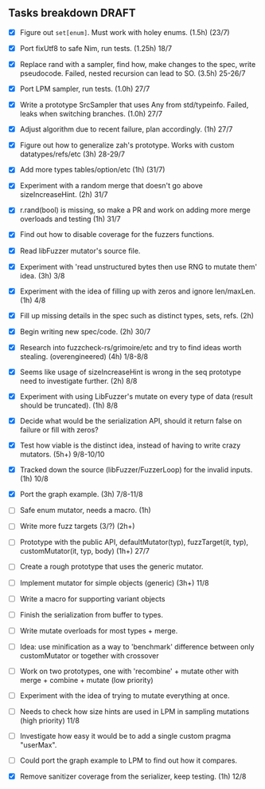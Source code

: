 Tasks breakdown DRAFT
---------------------

- [X] Figure out `set[enum]`. Must work with holey enums. (1.5h) (23/7)
- [X] Port fixUtf8 to safe Nim, run tests. (1.25h) 18/7
- [X] Replace rand with a sampler, find how, make changes to the spec, write pseudocode. Failed, nested recursion can lead to SO. (3.5h) 25-26/7
- [X] Port LPM sampler, run tests. (1.0h) 27/7
- [X] Write a prototype SrcSampler that uses Any from std/typeinfo. Failed, leaks when switching branches. (1.0h) 27/7
- [X] Adjust algorithm due to recent failure, plan accordingly. (1h) 27/7
- [X] Figure out how to generalize zah's prototype. Works with custom datatypes/refs/etc (3h) 28-29/7
- [X] Add more types tables/option/etc (1h) (31/7)
- [X] Experiment with a random merge that doesn't go above sizeIncreaseHint. (2h) 31/7
- [X] r.rand(bool) is missing, so make a PR and work on adding more merge overloads and testing (1h) 31/7
- [X] Find out how to disable coverage for the fuzzers functions.
- [X] Read libFuzzer mutator's source file.
- [X] Experiment with 'read unstructured bytes then use RNG to mutate them' idea. (3h) 3/8
- [X] Experiment with the idea of filling up with zeros and ignore len/maxLen. (1h) 4/8

- [X] Fill up missing details in the spec such as distinct types, sets, refs. (2h)
- [X] Begin writing new spec/code. (2h) 30/7
- [X] Research into fuzzcheck-rs/grimoire/etc and try to find ideas worth stealing. (overengineered) (4h) 1/8-8/8
- [X] Seems like usage of sizeIncreaseHint is wrong in the seq prototype need to investigate further. (2h) 8/8
- [X] Experiment with using LibFuzzer's mutate on every type of data (result should be truncated). (1h) 8/8
- [X] Decide what would be the serialization API, should it return false on failure or fill with zeros?
- [X] Test how viable is the distinct idea, instead of having to write crazy mutators. (5h+) 9/8-10/10
- [X] Tracked down the source (libFuzzer/FuzzerLoop) for the invalid inputs. (1h) 10/8
- [X] Port the graph example. (3h) 7/8-11/8
- [ ] Safe enum mutator, needs a macro. (1h)
- [ ] Write more fuzz targets (3/?) (2h+)
- [ ] Prototype with the public API, defaultMutator(typ), fuzzTarget(it, typ), customMutator(it, typ, body) (1h+) 27/7
- [ ] Create a rough prototype that uses the generic mutator.
- [ ] Implement mutator for simple objects (generic) (3h+) 11/8
- [ ] Write a macro for supporting variant objects
- [ ] Finish the serialization from buffer to types.
- [ ] Write mutate overloads for most types + merge.
- [ ] Idea: use minification as a way to 'benchmark' difference between only customMutator or together with crossover
- [ ] Work on two prototypes, one with 'recombine' + mutate other with merge + combine + mutate (low priority)
- [ ] Experiment with the idea of trying to mutate everything at once.
- [ ] Needs to check how size hints are used in LPM in sampling mutations (high priority) 11/8
- [ ] Investigate how easy it would be to add a single custom pragma "userMax".
- [ ] Could port the graph example to LPM to find out how it compares.
- [X] Remove sanitizer coverage from the serializer, keep testing. (1h) 12/8
